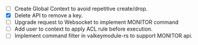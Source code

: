 - [ ] Create Global Context to avoid repetitive create/drop.
- [x] Delete API to remove a key.
- [ ] Upgrade request to Websocket to implement MONITOR command
- [ ] Add user to context to apply ACL rule before execution.
- [ ] Implement command filter in valkeymodule-rs to support MONITOR api.